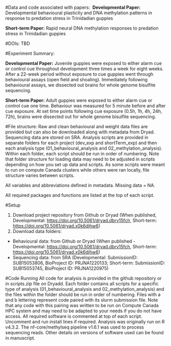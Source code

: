 #Data and code associated with papers: 
**Developmental Paper:** Developmental behavioural plasticity and DNA methylation patterns in response to predation stress in Trinidadian guppies

**Short-term Paper:** Rapid neural DNA methylation responses to predation stress in Trinidadian guppies

#DOIs: TBD

#Experiment Summary: 

**Developmental Paper:** Juvenile guppies were exposed to either alarm cue or control cue throughout development three times a week for eight weeks. After a 22-week period without exposure to cue guppies went through behavioural assays (open field and shoaling). Immediately following behavioural assays, we dissected out brains for whole genome bisulfite sequencing. 

**Short-term Paper:** Adult guppies were exposed to either alarm cue or control cue one time. Behaviour was measured for 5 minute before and after cue exposure. At set time points following cue exposure (0.5h, 1h, 4h, 24h, 72h), brains were dissected out for whole genome bisulfite sequencing.

#File structure: Raw and clean behavioural and weight data files are provided but can also be downloaded along with metadata from Dryad. Sequencing data are stored on SRA. Analysis scripts are provided in separate folders for each project (dev_exp and shortTerm_exp) and then each analysis type (01_behavioural_analysis and 02_methylation_analysis). Within each folder, each script should be run in order of numbering. Note that folder structure for loading data may need to be adjusted in scripts depending on how you set up data and scripts. As some scripts were meant to run on compute Canada clusters while others were ran locally, file structure varies between scripts.

All variables and abbreviations defined in metadata. Missing data = NA. 

All required packages and functions are listed at the top of each script. 

#Setup 
1. Download project repository from Github or Dryad (When published, Developmental: https://doi.org/10.5061/dryad.dbrv15fch,
                                                                     Short-term: https://doi.org/10.5061/dryad.x0k6djhw6)
2. Download data folders:
 - Behavioural data: from Github or Dryad (When published - Developmental: https://doi.org/10.5061/dryad.dbrv15fch, 
                                                            Short-term: https://doi.org/10.5061/dryad.x0k6djhw6)
 - Sequencing data: from SRA (Developmental: SubmissionID: SUB15053806, BioProject ID: PRJNA1220133; 
                              Short-term: SubmissionID: SUB15053745, BioProject ID: PRJNA1220975)

 #Code Running
 All code for analysis is provided in the github repository or in scripts.zip file on Dryadd. Each folder contains all scripts for a specific type of analysis (01_behavioural_analysis and 02_methylation_analysis) and the files within the folder should be run in order of numbering. Files with a and b lettering represent code paired with its slurm submission file. Note that any code with this pairing was written to be run on Compute Canada HPC system and may need to be adapted to your needs if you do not have access. All required software is commented at top of each script. Uncomment and run install lines if required. Analysis was originally run on R v4.3.2. The nf-core/methylseq pipeline v1.6.1 was used to process sequencing reads. Other details on versions of software used can be found in manuscript.